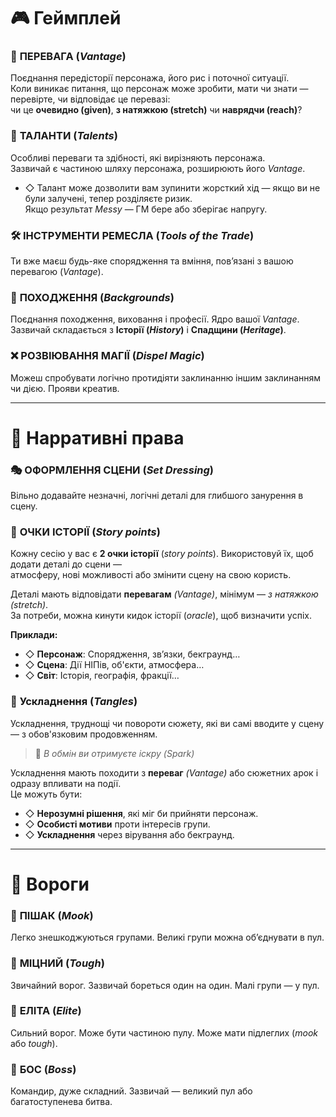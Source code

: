 
# 🎮 Геймплей

### 🔭 **ПЕРЕВАГА (*Vantage*)**
Поєднання передісторії персонажа, його рис і поточної ситуації.  
Коли виникає питання, що персонаж може зробити, мати чи знати — перевірте, чи відповідає це перевазі:  
чи це **очевидно (given)**, **з натяжкою (stretch)** чи **наврядчи (reach)**?

### 🌟 **ТАЛАНТИ (*Talents*)**
Особливі переваги та здібності, які вирізняють персонажа.  
Зазвичай є частиною шляху персонажа, розширюють його *Vantage*.

- ◇ Талант може дозволити вам зупинити жорсткий хід — якщо ви не були залучені, тепер розділяєте ризик.  
  Якщо результат *Messy* — ГМ бере або зберігає напругу.

### 🛠️ **ІНСТРУМЕНТИ РЕМЕСЛА (*Tools of the Trade*)**
Ти вже маєш будь-яке спорядження та вміння, пов’язані з вашою перевагою (*Vantage*).

### 🧬 **ПОХОДЖЕННЯ (*Backgrounds*)**
Поєднання походження, виховання і професії. Ядро вашої *Vantage*.  
Зазвичай складається з **Історії (*History*)** і **Спадщини (*Heritage*)**.

### ❌ **РОЗВІЮВАННЯ МАГІЇ (*Dispel Magic*)**
Можеш спробувати логічно протидіяти заклинанню іншим заклинанням чи дією. Прояви креатив.

---

# 🎨 Нарративні права

### 🎭 **ОФОРМЛЕННЯ СЦЕНИ (*Set Dressing*)**
Вільно додавайте незначні, логічні деталі для глибшого занурення в сцену.

### 📖 **ОЧКИ ІСТОРІЇ (*Story points*)**
Кожну сесію у вас є **2 очки історії** (*story points*). Використовуй їх, щоб додати деталі до сцени —  
атмосферу, нові можливості або змінити сцену на свою користь.

Деталі мають відповідати **перевагам** *(Vantage)*, мінімум — *з натяжкою (stretch)*.  
За потреби, можна кинути кидок історії (*oracle*), щоб визначити успіх.

**Приклади:**
- ◇ **Персонаж**: Спорядження, зв’язки, бекграунд…
- ◇ **Сцена**: Дії НІПів, об'єкти, атмосфера…
- ◇ **Світ**: Історія, географія, фракції…

### 🧶 **Ускладнення (*Tangles*)**
Ускладнення, труднощі чи повороти сюжету, які ви самі вводите у сцену — з обов'язковим продовженням.

> 📌 *В обмін ви отримуєте іскру (*Spark*)*

Ускладнення мають походити з **переваг** *(Vantage)* або сюжетних арок і одразу впливати на події.  
Це можуть бути:

- ◇ **Нерозумні рішення**, які міг би прийняти персонаж.
- ◇ **Особисті мотиви** проти інтересів групи.
- ◇ **Ускладнення** через вірування або бекграунд.

---

# 👹 Вороги

### 👥 **ПІШАК (*Mook*)**
Легко знешкоджуються групами. Великі групи можна об’єднувати в пул.

### 🧱 **МІЦНИЙ (*Tough*)**
Звичайний ворог. Зазвичай бореться один на один. Малі групи — у пул.

### 🦾 **ЕЛІТА (*Elite*)**
Сильний ворог. Може бути частиною пулу. Може мати підлеглих (*mook* або *tough*).

### 👑 **БОС (*Boss*)**
Командир, дуже складний. Зазвичай — великий пул або багатоступенева битва.
